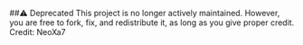 ##⚠️ Deprecated
This project is no longer actively maintained. However, you are free to fork, fix, and redistribute it, as long as you give proper credit.
Credit: NeoXa7
